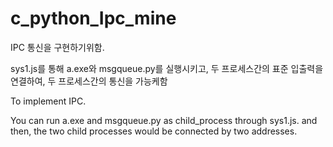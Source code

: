 # c_python_Ipc_mine


IPC 통신을 구현하기위함.


sys1.js를 통해 a.exe와 msgqueue.py를 실행시키고,
두 프로세스간의 표준 입출력을 연결하여, 두 프로세스간의 통신을 가능케함


To implement IPC.


You can run a.exe and msgqueue.py as child_process through sys1.js.
and then, the two child processes would be connected by two addresses.
